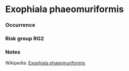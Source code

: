 <!-- TITLE: Exophiala phaeomuriformis   -->

# Exophiala phaeomuriformis 
### Occurrence

### Risk group RG2

### Notes

Wikipedia: [Exophiala phaeomuriformis](https://en.wikipedia.org/wiki/Exophiala_phaeomuriformis)
